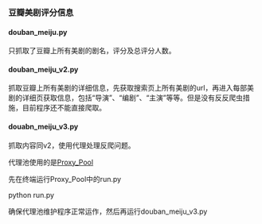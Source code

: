 ### 豆瓣美剧评分信息

#### douban_meiju.py
只抓取了豆瓣上所有美剧的剧名，评分及总评分人数。

#### douban_meiju_v2.py
抓取豆瓣上所有美剧的详细信息，先获取搜索页上所有美剧的url，再进入每部美剧的详细页获取信息，包括“导演”、“编剧”、“主演”等等。但是没有反反爬虫措施，目前程序还不能直接爬取。

#### douabn_meiju_v3.py
抓取内容同v2，使用代理处理反爬问题。

代理池使用的是[Proxy_Pool](https://github.com/TianzhongSong/Python3-Spiders/tree/master/ProxyPool) 

先在终端运行Proxy_Pool中的run.py

python run.py

确保代理池维护程序正常运作，然后再运行douban_meiju_v3.py
